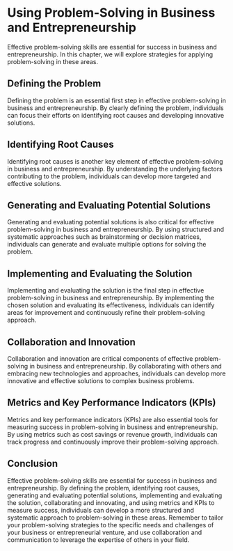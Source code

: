 Using Problem-Solving in Business and Entrepreneurship
==========================================================================================================================

Effective problem-solving skills are essential for success in business and entrepreneurship. In this chapter, we will explore strategies for applying problem-solving in these areas.

Defining the Problem
--------------------

Defining the problem is an essential first step in effective problem-solving in business and entrepreneurship. By clearly defining the problem, individuals can focus their efforts on identifying root causes and developing innovative solutions.

Identifying Root Causes
-----------------------

Identifying root causes is another key element of effective problem-solving in business and entrepreneurship. By understanding the underlying factors contributing to the problem, individuals can develop more targeted and effective solutions.

Generating and Evaluating Potential Solutions
---------------------------------------------

Generating and evaluating potential solutions is also critical for effective problem-solving in business and entrepreneurship. By using structured and systematic approaches such as brainstorming or decision matrices, individuals can generate and evaluate multiple options for solving the problem.

Implementing and Evaluating the Solution
----------------------------------------

Implementing and evaluating the solution is the final step in effective problem-solving in business and entrepreneurship. By implementing the chosen solution and evaluating its effectiveness, individuals can identify areas for improvement and continuously refine their problem-solving approach.

Collaboration and Innovation
----------------------------

Collaboration and innovation are critical components of effective problem-solving in business and entrepreneurship. By collaborating with others and embracing new technologies and approaches, individuals can develop more innovative and effective solutions to complex business problems.

Metrics and Key Performance Indicators (KPIs)
---------------------------------------------

Metrics and key performance indicators (KPIs) are also essential tools for measuring success in problem-solving in business and entrepreneurship. By using metrics such as cost savings or revenue growth, individuals can track progress and continuously improve their problem-solving approach.

Conclusion
----------

Effective problem-solving skills are essential for success in business and entrepreneurship. By defining the problem, identifying root causes, generating and evaluating potential solutions, implementing and evaluating the solution, collaborating and innovating, and using metrics and KPIs to measure success, individuals can develop a more structured and systematic approach to problem-solving in these areas. Remember to tailor your problem-solving strategies to the specific needs and challenges of your business or entrepreneurial venture, and use collaboration and communication to leverage the expertise of others in your field.
